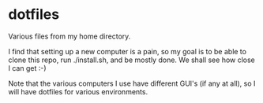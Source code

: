 dotfiles
========

Various files from my home directory.  

I find that setting up a new computer is a pain,
so my goal is to be able to clone this repo,
run ./install.sh, and be mostly done.  We shall
see how close I can get :-)

Note that the various computers I use have
different GUI's (if any at all), so I will
have dotfiles for various environments.

